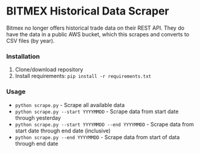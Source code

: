 # BITMEX Historical Data Scraper

Bitmex no longer offers historical trade data on their REST API. They do have the data in a public AWS bucket, which this scrapes and converts to CSV files (by year).


### Installation
1. Clone/download repository
2. Install requirements: `pip install -r requirements.txt`


### Usage
* `python scrape.py` - Scrape all available data
* `python scrape.py --start YYYYMMDD` - Scrape data from start date through yesterday
* `python scrape.py --start YYYYMMDD --end YYYYMMDD` - Scrape data from start date through end date (inclusive)
* `python scrape.py --end YYYYMMDD` - Scrape data from start of data through end date
